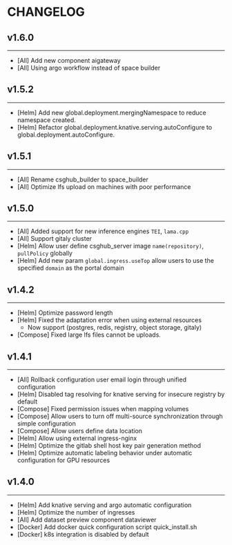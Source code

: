 # CHANGELOG

## v1.6.0

---

- [All] Add new component aigateway
- [All] Using argo workflow instead of space builder

## v1.5.2

---

- [Helm] Add new global.deployment.mergingNamespace to reduce namespace created.
- [Helm] Refactor global.deployment.knative.serving.autoConfigure to global.deployment.autoConfigure.

## v1.5.1

---

- [All] Rename csghub_builder to space_builder
- [All] Optimize lfs upload on machines with poor performance

## v1.5.0

---

- [All] Added support for new inference engines `TEI`, `lama.cpp`
- [All] Support gitaly cluster
- [Helm] Allow user define csghub_server image `name(repository)`, `pullPolicy` globally
- [Helm] Add new param `global.ingress.useTop` allow users to use the specified `domain` as the portal domain

## v1.4.2

---

- [Helm] Optimize password length
- [Helm] Fixed the adaptation error when using external resources
  - Now support (postgres, redis, registry, object storage, gitaly)
- [Compose] Fixed large lfs files cannot be uploads.

## v1.4.1

---

- [All] Rollback configuration user email login through unified configuration
- [Helm] Disabled tag resolving for knative serving for insecure registry by default
- [Compose] Fixed permission issues when mapping volumes
- [Compose] Allow users to turn off multi-source synchronization through simple configuration
- [Compose] Allow users define data location
- [Helm] Allow using external ingress-nginx
- [Helm] Optimize the gitlab shell host key pair generation method
- [Helm] Optimize automatic labeling behavior under automatic configuration for GPU resources

## v1.4.0

---

- [Helm] Add knative serving and argo automatic configuration
- [Helm] Optimize the number of ingresses
- [All] Add dataset preview component dataviewer
- [Docker] Add docker quick configuration script quick_install.sh
- [Docker] k8s integration is disabled by default 
